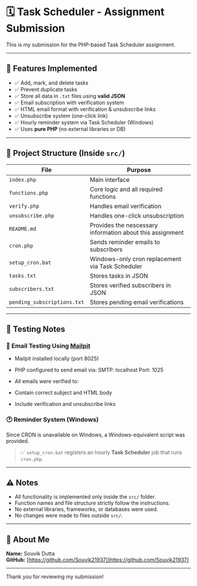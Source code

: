 # 🗓️ Task Scheduler - Assignment Submission

This is my submission for the PHP-based Task Scheduler assignment.

---

## 🔧 Features Implemented

- ✅ Add, mark, and delete tasks
- ✅ Prevent duplicate tasks
- ✅ Store all data in `.txt` files using **valid JSON**
- ✅ Email subscription with verification system
- ✅ HTML email format with verification & unsubscribe links
- ✅ Unsubscribe system (one-click link)
- ✅ Hourly reminder system via Task Scheduler (Windows)
- ✅ Uses **pure PHP** (no external libraries or DB)

---

## 📂 Project Structure (Inside `src/`)

| File                     | Purpose                                 |
|--------------------------|-----------------------------------------|
| `index.php`              | Main interface                         |
| `functions.php`          | Core logic and all required functions  |
| `verify.php`             | Handles email verification             |
| `unsubscribe.php`        | Handles one-click unsubscription       |
| `README.md`              | Provides the nescessary information about this assignment |
| `cron.php`               | Sends reminder emails to subscribers   |
| `setup_cron.bat`         | Windows-only cron replacement via Task Scheduler |
| `tasks.txt`              | Stores tasks in JSON                   |
| `subscribers.txt`        | Stores verified subscribers in JSON    |
| `pending_subscriptions.txt` | Stores pending email verifications |

---

## 🧪 Testing Notes

### 📧 Email Testing Using [Mailpit](https://mailpit.axllent.org/)

- Mailpit installed locally (port 8025)
- PHP configured to send email via:
SMTP: localhost
Port: 1025

- All emails were verified to:
- Contain correct subject and HTML body
- Include verification and unsubscribe links

### 🕐 Reminder System (Windows)

Since CRON is unavailable on Windows, a Windows-equivalent script was provided.

> ✅ `setup_cron.bat` registers an hourly **Task Scheduler** job that runs `cron.php`.

---

## ⚠️ Notes

- All functionality is implemented only inside the `src/` folder.
- Function names and file structure strictly follow the instructions.
- No external libraries, frameworks, or databases were used.
- No changes were made to files outside `src/`.

---

## 🙋 About Me

**Name:** Souvik Dutta  
**GitHub:** [https://github.com/Souvik21937](https://github.com/Souvik21937)

---

Thank you for reviewing my submission!
